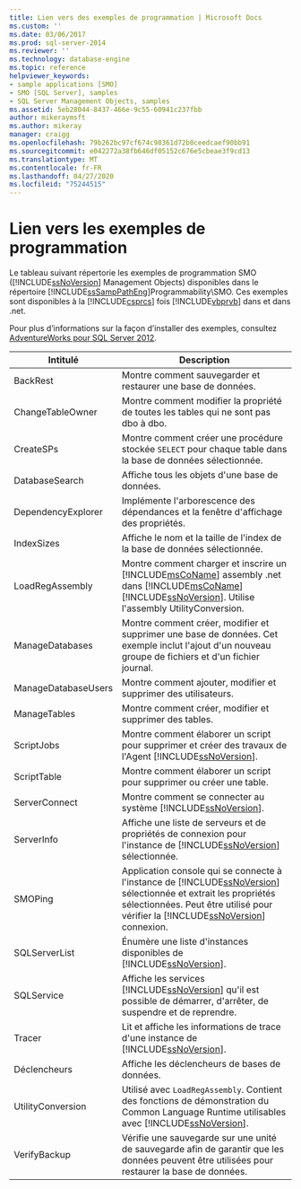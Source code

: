 ```yaml
---
title: Lien vers des exemples de programmation | Microsoft Docs
ms.custom: ''
ms.date: 03/06/2017
ms.prod: sql-server-2014
ms.reviewer: ''
ms.technology: database-engine
ms.topic: reference
helpviewer_keywords:
- sample applications [SMO]
- SMO [SQL Server], samples
- SQL Server Management Objects, samples
ms.assetid: 5eb28044-8437-466e-9c55-60941c237fbb
author: mikeraymsft
ms.author: mikeray
manager: craigg
ms.openlocfilehash: 79b262bc97cf674c98361d72b0ceedcaef90bb91
ms.sourcegitcommit: e042272a38fb646df05152c676e5cbeae3f9cd13
ms.translationtype: MT
ms.contentlocale: fr-FR
ms.lasthandoff: 04/27/2020
ms.locfileid: "75244515"
---
```

# <a name="link-to-programming-samples"></a>Lien vers les exemples de programmation
  Le tableau suivant répertorie les exemples de programmation SMO ([!INCLUDE[ssNoVersion](../../includes/ssnoversion-md.md)] Management Objects) disponibles dans le répertoire [!INCLUDE[ssSampPathEng](../../includes/sssamppatheng-md.md)]Programmability\SMO. Ces exemples sont disponibles à la [!INCLUDE[csprcs](../../includes/csprcs-md.md)] fois [!INCLUDE[vbprvb](../../includes/vbprvb-md.md)] dans et dans .net.  
  
 Pour plus d’informations sur la façon d’installer des exemples, consultez [AdventureWorks pour SQL Server 2012](https://msftdbprodsamples.codeplex.com/releases/view/55330).  
  
|Intitulé|Description|  
|-----------|-----------------|  
|BackRest|Montre comment sauvegarder et restaurer une base de données.|  
|ChangeTableOwner|Montre comment modifier la propriété de toutes les tables qui ne sont pas dbo à dbo.|  
|CreateSPs|Montre comment créer une procédure stockée `SELECT` pour chaque table dans la base de données sélectionnée.|  
|DatabaseSearch|Affiche tous les objets d'une base de données.|  
|DependencyExplorer|Implémente l'arborescence des dépendances et la fenêtre d'affichage des propriétés.|  
|IndexSizes|Affiche le nom et la taille de l'index de la base de données sélectionnée.|  
|LoadRegAssembly|Montre comment charger et inscrire un [!INCLUDE[msCoName](../../includes/msconame-md.md)] assembly .net dans [!INCLUDE[msCoName](../../includes/msconame-md.md)] [!INCLUDE[ssNoVersion](../../includes/ssnoversion-md.md)]. Utilise l'assembly UtilityConversion.|  
|ManageDatabases|Montre comment créer, modifier et supprimer une base de données. Cet exemple inclut l'ajout d'un nouveau groupe de fichiers et d'un fichier journal.|  
|ManageDatabaseUsers|Montre comment ajouter, modifier et supprimer des utilisateurs.|  
|ManageTables|Montre comment créer, modifier et supprimer des tables.|  
|ScriptJobs|Montre comment élaborer un script pour supprimer et créer des travaux de l'Agent [!INCLUDE[ssNoVersion](../../includes/ssnoversion-md.md)].|  
|ScriptTable|Montre comment élaborer un script pour supprimer ou créer une table.|  
|ServerConnect|Montre comment se connecter au système [!INCLUDE[ssNoVersion](../../includes/ssnoversion-md.md)].|  
|ServerInfo|Affiche une liste de serveurs et de propriétés de connexion pour l'instance de [!INCLUDE[ssNoVersion](../../includes/ssnoversion-md.md)] sélectionnée.|  
|SMOPing|Application console qui se connecte à l'instance de [!INCLUDE[ssNoVersion](../../includes/ssnoversion-md.md)] sélectionnée et extrait les propriétés sélectionnées. Peut être utilisé pour vérifier la [!INCLUDE[ssNoVersion](../../includes/ssnoversion-md.md)] connexion.|  
|SQLServerList|Énumère une liste d'instances disponibles de [!INCLUDE[ssNoVersion](../../includes/ssnoversion-md.md)].|  
|SQLService|Affiche les services [!INCLUDE[ssNoVersion](../../includes/ssnoversion-md.md)] qu'il est possible de démarrer, d'arrêter, de suspendre et de reprendre.|  
|Tracer|Lit et affiche les informations de trace d'une instance de [!INCLUDE[ssNoVersion](../../includes/ssnoversion-md.md)].|  
|Déclencheurs|Affiche les déclencheurs de bases de données.|  
|UtilityConversion|Utilisé avec `LoadRegAssembly`. Contient des fonctions de démonstration du Common Language Runtime utilisables avec [!INCLUDE[ssNoVersion](../../includes/ssnoversion-md.md)].|  
|VerifyBackup|Vérifie une sauvegarde sur une unité de sauvegarde afin de garantir que les données peuvent être utilisées pour restaurer la base de données.|  
  
